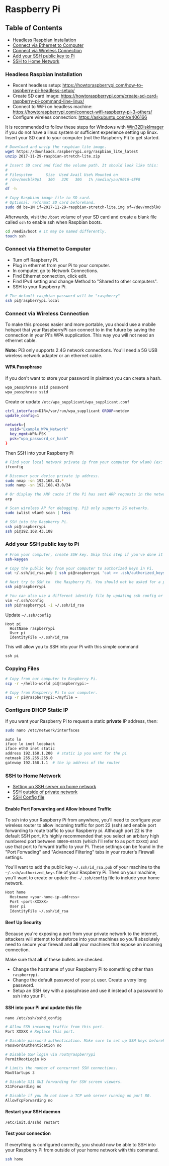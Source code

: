 # Raspberry Pi

## Table of Contents

- [Headless Raspbian Installation](#headless-raspbian-installation)
- [Connect via Ethernet to Computer](#connect-via-ethernet-to-computer)
- [Connect via Wireless Connection](#connect-via-wireless-connection)
- [Add your SSH public key to Pi](#add-your-ssh-public-key-to-pi)
- [SSH to Home Network](#ssh-to-home-network)

### Headless Raspbian Installation

- Recent headless setup: https://howtoraspberrypi.com/how-to-raspberry-pi-headless-setup/
- Create SD card image: https://howtoraspberrypi.com/create-sd-card-raspberry-pi-command-line-linux/
- Connect to WiFi on headless machine: https://howtoraspberrypi.com/connect-wifi-raspberry-pi-3-others/
- Configure wireless connection: https://askubuntu.com/q/406166

It is recommended to follow these steps for Windows with
[Win32DiskImager](https://sourceforge.net/projects/win32diskimager/)
if you do not have a linux system or sufficient experience setting up linux.
Insert your SD card to your computer (not the Raspberry Pi) to get started.

```bash
# Download and unzip the raspbian lite image.
wget https://downloads.raspberrypi.org/raspbian_lite_latest
unzip 2017-11-29-raspbian-stretch-lite.zip

# Insert SD card and find the volume path. It should look like this:
#
# Filesystem      Size  Used Avail Use% Mounted on
# /dev/mmcblk0p1   30G   32K   30G   1% /media/yau/9016-4EF8
#
df -h

# Copy Raspbian image file to SD card.
# Optional: reformat SD card beforehand.
sudo dd bs=1M if=2017-11-29-raspbian-stretch-lite.img of=/dev/mmcblk0
```

Afterwards, visit the `/boot` volume of your SD card and create a
blank file called `ssh` to enable ssh when Raspbian boots.
```bash
cd /media/boot # it may be named differently.
touch ssh
```

### Connect via Ethernet to Computer
- Turn off Raspberry Pi.
- Plug in ethernet from your Pi to your computer.
- In computer, go to Network Connections.
- Find Ethernet connection, click edit.
- Find IPv4 setting and change Method to "Shared to other computers".
- SSH to your Raspberry Pi.

```bash
# The default raspbian password will be "raspberry"
ssh pi@raspberrypi.local
```

### Connect via Wireless Connection
To make this process easier and more portable, you should use a 
mobile hotspot that your RaspberryPi can connect to in the future by
saving the connection in your Pi's WPA supplication. This way you
will not need an ethernet cable. 

**Note:** Pi3 only supports 2.4G network connections. You'll need
a 5G USB wireless network adapter or an ethernet cable.

#### WPA Passphrase
If you don't want to store your password in plaintext you can create a hash.

```bash
wpa_passphrase ssid password
wpa_passphrase ssid
```

Create or update `/etc/wpa_supplicant/wpa_supplicant.conf`
```bash
ctrl_interface=DIR=/var/run/wpa_supplicant GROUP=netdev
update_config=1

network={
  ssid="Example_WPA_Network"
  key_mgmt=WPA-PSK
  psk="wpa_password_or_hash"
}
```

Then SSH into your Raspberry Pi
```bash
# Find your local network private ip from your computer for wlan0 (ex: 192.168.43.9)
ifconfig

# Discover your device private ip address.
sudo nmap -sn 192.168.43.*
sudo namp -sn 192.168.43.0/24

# Or display the ARP cache if the Pi has sent ARP requests in the network.
arp

# Scan wireless AP for debugging. Pi3 only supports 2G networks.
sudo iwlist wlan0 scan | less

# SSH into the Raspberry Pi.
ssh pi@raspberrypi
ssh pi@192.168.43.108
```

### Add your SSH public key to Pi
```bash
# From your computer, create SSH key. Skip this step if you've done it before.
ssh-keygen

# Copy the public key from your computer to authorized keys in Pi.
cat ~/.ssh/id_rsa.pub | ssh pi@raspberrypi 'cat >> .ssh/authorized_keys'

# Next try to SSH to  the Raspberry Pi. You should not be asked for a password.
ssh pi@raspberrypi

# You can also use a different identify file by updating ssh config or specify a private key.
vim ~/.ssh/config
ssh pi@raspberrypi -i ~/.ssh/id_rsa
```

Update `~/.ssh/config`

```
Host pi
  HostName raspberrypi
  User pi
  IdentityFile ~/.ssh/id_rsa
```

This will allow you to SSH into your Pi with this simple command
```
ssh pi
```

### Copying Files
```bash
# Copy from our computer to Raspberry Pi.
scp -r ~/hello-world pi@raspberrypi:~

# Copy from Raspberry Pi to our computer.
scp -r pi@raspberrypi:~/myfile ~
```

### Configure DHCP Static IP
If you want your Raspberry Pi to request a static **private** IP address, then:

```bash
sudo nano /etc/network/interfaces
```

```bash
auto lo
iface lo inet loopback
iface eth0 inet static
address 192.168.1.200  # static ip you want for the pi
netmask 255.255.255.0
gateway 192.168.1.1  # the ip address of the router
```

### SSH to Home Network
- [Setting up SSH server on home network](https://dev.to/zduey/how-to-set-up-an-ssh-server-on-a-home-computer)
- [SSH outside of private network](https://raspberrypi.stackexchange.com/questions/6757/how-to-use-ssh-out-of-home-network)
- [SSH Config file](http://nerderati.com/2011/03/17/simplify-your-life-with-an-ssh-config-file/)


#### Enable Port Forwarding and Allow Inbound Traffic
To ssh into your Raspberry Pi from anywhere, you'll need to configure your wireless
router to allow incoming traffic for port 22 (ssh) and enable port forwarding
to route traffic to your Raspberry pi. Although port 22 is the default SSH port,
it's highly recommended that you select an arbitary high numbered port between
`30000~65535` (which I'll refer to as port `XXXXX`) and use that port to forward
traffic to your Pi. These settings can be found in the "Port Forwading" and
"Advanced Filtering" tabs in your router's Firewall settings.

You'll want to add the public key `~/.ssh/id_rsa.pub` of your machine to the
`~/.ssh/authorized_keys` file of your Raspberry Pi. Then on your machine, you'll
want to create or update the `~/.ssh/config` file to include your home network.

```bash
Host home
  Hostname <your-home-ip-address>
  Port <port-XXXXX>
  User pi
  IdentityFile ~/.ssh/id_rsa
```

#### Beef Up Security
Because you're exposing a port from your private network to the internet,
attackers will attempt to bruteforce into your machines so you'll absolutely need to
secure your firewall and **all** your machines that expose an incoming connection.

Make sure that **all** of these bullets are checked.

- Change the hostname of your Raspberry Pi to something other than `raspberrypi`.
- Change the default password of your `pi` user. Create a very long password.
- Setup an SSH key with a passphrase and use it instead of a password to ssh into your Pi.

#### SSH into your Pi and update this file
```
nano /etc/ssh/sshd_config
```

```bash
# Allow SSH incoming traffic from this port.
Port XXXXX # Replace this port.

# Disable password authentication. Make sure to set up SSH keys beforehand.
PasswordAuthentication no

# Disable SSH login via root@raspberrypi
PermitRootLogin No

# Limits the number of concurrent SSH connections.
MaxStartups 3

# Disable X11 GUI forwarding for SSH screen viewers.
X11Forwarding no

# Disable if you do not have a TCP web server running on port 80.
AllowTcpForwarding no
```

#### Restart your SSH daemon
```
/etc/init.d/sshd restart
```

#### Test your connection
If everything is configured correctly, you should now be able to SSH into your
Raspberry Pi from outside of your home network with this command.

```bash
ssh home
```
